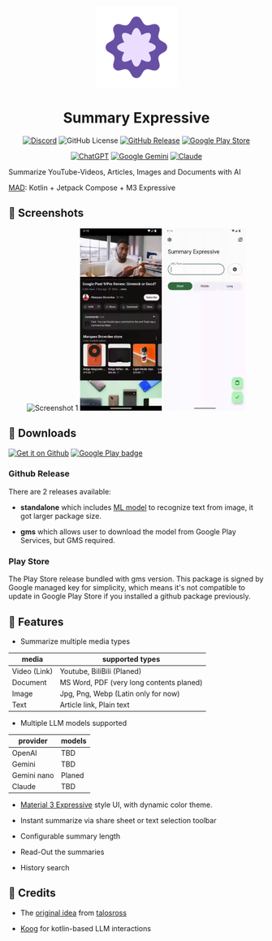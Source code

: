 <div style="text-align: center;">
<img src=".github/logo.webp"  width=160 height=160 alt="logo">

# Summary Expressive

[![Discord](https://img.shields.io/discord/1406171833119801394?style=flat&logo=discord&link=https%3A%2F%2Fdiscord.gg%2FWjN73wKTqd)](https://discord.gg/WjN73wKTqd)
![GitHub License](https://img.shields.io/github/license/kid1412621/SummaryExpressive)
[![GitHub Release](https://img.shields.io/github/v/release/kid1412621/SummaryExpressive)](https://github.com/kid1412621/SummaryExpressive/releases)
[![Google Play Store](https://img.shields.io/badge/Google_Play-414141?logo=google-play)](https://play.google.com/store/apps/details?id=me.nanova.summaryexpressive)

[![ChatGPT](https://img.shields.io/badge/ChatGPT-74aa9c?logo=openai&logoColor=white)](#)
[![Google Gemini](https://img.shields.io/badge/Google%20Gemini-886FBF?logo=googlegemini&logoColor=fff)](#)
[![Claude](https://img.shields.io/badge/Claude-D97757?logo=claude&logoColor=fff)](#)

</div>

Summarize YouTube-Videos, Articles, Images and Documents with AI

[MAD](https://developer.android.com/courses/pathways/android-architecture): Kotlin + Jetpack
Compose + M3 Expressive

## 📱 Screenshots

<div style="text-align: center;">
  <img src=".github/screenshots/screen1.webp" alt="Screenshot 1" width="32%">
  <img src=".github/screenshots/screen2.webp" alt="Screenshot 2" width="32%">
  <img src=".github/screenshots/screen3.webp" alt="Screenshot 3" width="32%">
</div>

## 🔗 Downloads

[![Get it on Github](https://images.weserv.nl/?url=https://s1.ax1x.com/2023/01/12/pSu1a36.png&h=80)](https://github.com/kid1412621/SummaryExpressive/releases)
[![Google Play badge](https://images.weserv.nl/?url=https://play.google.com/intl/en_us/badges/static/images/badges/en_badge_web_generic.png&h=80)](https://play.google.com/store/apps/details?id=me.nanova.summaryexpressive)

### Github Release

There are 2 releases available:

- **standalone** which
  includes [ML model](https://developers.google.com/ml-kit/vision/text-recognition/v2) to recognize
  text from image, it got larger package size.

- **gms** which allows user to download the model from Google Play Services, but GMS required.

### Play Store

The Play Store release bundled with gms version. This package is signed by Google managed key for
simplicity, which means it's not compatible to update in Google Play Store if you installed a github
package previously.

## 📖 Features

- Summarize multiple media types

| media        | supported types                          |
|--------------|------------------------------------------|
| Video (Link) | Youtube, BiliBili (Planed)               |
| Document     | MS Word, PDF (very long contents planed) |
| Image        | Jpg, Png, Webp (Latin only for now)      |
| Text         | Article link, Plain text                 |

- Multiple LLM models supported

| provider    | models |
|-------------|--------|
| OpenAI      | TBD    |
| Gemini      | TBD    |
| Gemini nano | Planed |
| Claude      | TBD    |

- [Material 3 Expressive](https://m3.material.io/blog/building-with-m3-expressive) style UI, with
  dynamic color theme.

- Instant summarize via share sheet or text selection toolbar

- Configurable summary length

- Read-Out the summaries

- History search

## 🌟 Credits

- The [original idea](https://github.com/talosross/SummaryYou)
  from [talosross](https://github.com/talosross)

- [Koog](https://koog.ai) for kotlin-based LLM interactions